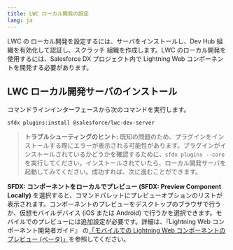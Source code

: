 ```yaml
---
title: LWC ローカル開発の設定
lang: ja
---
```


LWC の ローカル開発を設定するには、サーバをインストールし、Dev Hub 組織を有効化して認証し、スクラッチ 組織を作成します。LWC のローカル開発を使用するには、Salesforce DX プロジェクト内で Lightning Web コンポーネントを開発する必要があります。

## LWC ローカル開発サーバのインストール

コマンドラインインターフェースから次のコマンドを実行します。

```
sfdx plugins:install @salesforce/lwc-dev-server
```

> **トラブルシューティングのヒント:** 既知の問題のため、プラグインをインストールする際にエラーが表示される可能性があります。プラグインがインストールされているかどうかを確認するために、`sfdx plugins --core` を実行してください。インストールされていたら、ローカル開発サーバを起動してみてください。成功すれば、次に進むことができます。

**SFDX: コンポーネントをローカルでプレビュー (SFDX: Preview Component Locally)** を選択すると、コマンドパレットにプレビューオプションのリストが表示されます。コンポーネントのプレビューをデスクトップのブラウザで行うか、仮想モバイルデバイス (iOS または Android) で行うかを選択できます。モバイルでのプレビューには追加設定が必要です。詳細は、『Lightning Web コンポーネント開発者ガイド』 の[「モバイルでの Lightning Web コンポーネントのプレビュー (ベータ)」](https://developer.salesforce.com/docs/component-library/documentation/ja-jp/lwc/lwc.mobile_extensions)を参照してください。
